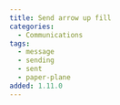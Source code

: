 ```yaml
---
title: Send arrow up fill
categories:
  - Communications
tags:
  - message
  - sending
  - sent
  - paper-plane
added: 1.11.0
---
```

